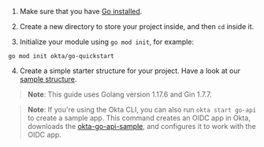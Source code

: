 1. Make sure that you have [Go installed](https://go.dev/dl/).

2. Create a new directory to store your project inside, and then `cd` inside it.

3. Initialize your module using `go mod init`, for example:

```shell
go mod init okta/go-quickstart
```

4. Create a simple starter structure for your project. Have a look at our [sample structure](https://github.com/okta-samples/okta-go-api-sample).

> **Note**: This guide uses Golang version 1.17.6 and Gin 1.7.7.

> **Note**: If you're using the Okta CLI, you can also run `okta start go-api` to create a sample app. This command creates an OIDC app in Okta, downloads the [okta-go-api-sample](https://github.com/okta-samples/okta-go-api-sample), and configures it to work with the OIDC app.
